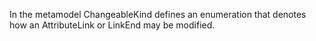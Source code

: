 In the metamodel ChangeableKind defines an enumeration that denotes how an AttributeLink or LinkEnd may be modified.